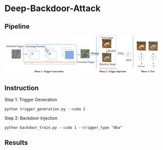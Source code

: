 # Deep-Backdoor-Attack

## Pipeline
![Pipeline](./images/pipeline.png)
## Instruction
Step 1: Trigger Generation
```shell
python trigger_generation.py --cuda 1
```
Step 2: Backdoor Injection
```shell
python backdoor_train.py --cuda 1 --trigger_type "dba"
```

## Results

